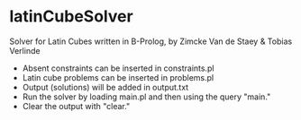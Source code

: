 # latinCubeSolver
Solver for Latin Cubes written in B-Prolog, by Zimcke Van de Staey & Tobias Verlinde

- Absent constraints can be inserted in constraints.pl
- Latin cube problems can be inserted in problems.pl
- Output (solutions) will be added in output.txt
- Run the solver by loading main.pl and then using the query "main."
- Clear the output with "clear."
